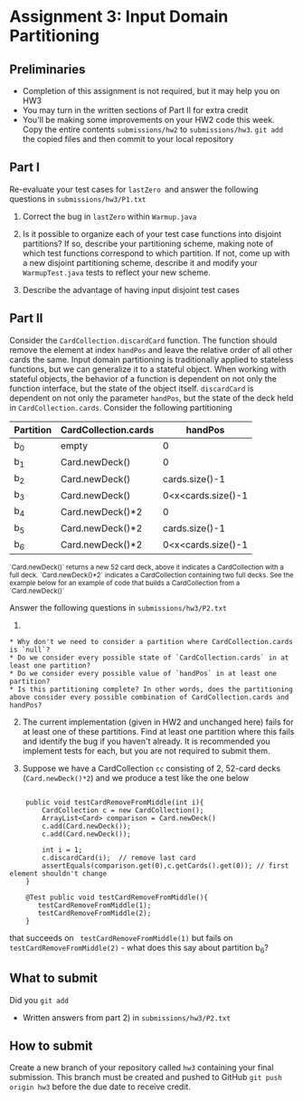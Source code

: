 
# Assignment 3: Input Domain Partitioning

## Preliminaries

* Completion of this assignment is not required, but it may help you on HW3
* You may turn in the written sections of Part II for extra credit
* You'll be making some improvements on your HW2 code this week.  Copy
the entire contents `submissions/hw2` to `submissions/hw3`.  `git add`
the copied files and then commit to your local repository

## Part I

Re-evaluate your test cases for `lastZero `and answer the following questions in `submissions/hw3/P1.txt`

1. Correct the bug in `lastZero` within `Warmup.java`

2. Is it possible to organize each of your test case functions into disjoint partitions? If so, describe 
your partitioning scheme, making note of which test functions correspond to which partition.  If not, come up with a new disjoint partitioning scheme, describe it and modify your `WarmupTest.java` tests to reflect your new scheme.  

3. Describe the advantage of having input disjoint test cases



## Part II

Consider the `CardCollection.discardCard` function. The function should remove the element at index `handPos` and leave the relative order of all other cards the same. Input domain partitioning is traditionally applied to stateless functions, but we can generalize it to a stateful object.  When working with stateful objects, the behavior of a function is dependent on not only the function interface, but the state of the object itself.  `discardCard` is dependent on not only the parameter `handPos`, but the state of the deck held in `CardCollection.cards`. Consider the following partitioning 

| Partition | CardCollection.cards | handPos |  
|---|---|---|
|  b<sub>0</sub>  |  empty | 0  |
|  b<sub>1</sub>  | Card.newDeck() | 0  |
|  b<sub>2</sub> | Card.newDeck()  | cards.size()-1  |
| b<sub>3</sub>  |  Card.newDeck() | 0&lt;x&lt;cards.size()-1  |
|  b<sub>4</sub>  | Card.newDeck()*2  |  0 | 
|  b<sub>5</sub> | Card.newDeck()*2  | cards.size()-1  | 
| b<sub>6</sub>  | Card.newDeck()*2  | 0&lt;x&lt;cards.size()-1 | 

<sub>
`Card.newDeck()` returns a new 52 card deck, above it indicates a CardCollection with a full deck. `Card.newDeck()*2` indicates a CardCollection containing two full decks.  See the example below for an example of code that builds a CardCollection from a `Card.newDeck()`
</sub>

Answer the following questions in `submissions/hw3/P2.txt`

1. 

    * Why don't we need to consider a partition where CardCollection.cards is `null`?         
    * Do we consider every possible state of `CardCollection.cards` in at least one partition?
    * Do we consider every possible value of `handPos` in at least one partition?
    * Is this partitioning complete? In other words, does the partitioning above consider every possible combination of CardCollection.cards and handPos?  

2.  The current implementation (given in HW2 and unchanged here) fails for at least one of these partitions. Find at least one partition where this fails and identify the bug if you haven't already.  It is recommended you implement tests for each, but you are not required to submit them.

3.  Suppose we have a CardCollection  `cc` consisting of 2, 52-card decks (`Card.newDeck()*2`) and we produce a test like the one below
~~~
    
    public void testCardRemoveFromMiddle(int i){
        CardCollection c = new CardCollection();
        ArrayList<Card> comparison = Card.newDeck()
        c.add(Card.newDeck());
        c.add(Card.newDeck());
        
        int i = 1;
        c.discardCard(i);  // remove last card
        assertEquals(comparison.get(0),c.getCards().get(0)); // first element shouldn't change
    }
  
    @Test public void testCardRemoveFromMiddle(){
       testCardRemoveFromMiddle(1);
       testCardRemoveFromMiddle(2);
    }
~~~ 
that succeeds on ` testCardRemoveFromMiddle(1)` but fails on `testCardRemoveFromMiddle(2)` - what does this say about partition  b<sub>6</sub>?





## What to submit

Did you `git add`

<!--
* All of the files you copied from `submissions/hw2` to submissions/hw3`
* Modified `WarmupTest.java`
* Written answers from part 1) in `submissions/hw3/P1.txt`
-->
* Written answers from part 2) in `submissions/hw3/P2.txt`


## How to submit

Create a new branch of your repository called `hw3` containing your
final submission.  This branch must be created and pushed to GitHub `git push origin hw3` before the due date to
receive credit.

